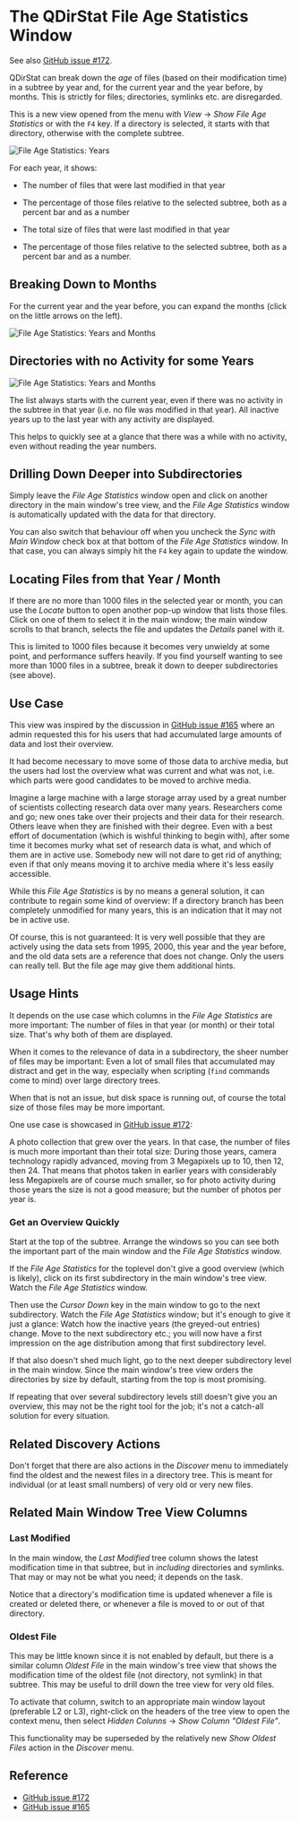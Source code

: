 # The QDirStat File Age Statistics Window

See also [GitHub issue #172](https://github.com/shundhammer/qdirstat/issues/172).

QDirStat can break down the _age_ of files (based on their modification time)
in a subtree by year and, for the current year and the year before, by
months. This is strictly for files; directories, symlinks etc. are disregarded.

This is a new view opened from the menu with _View_ -> _Show File Age
Statistics_ or with the `F4` key. If a directory is selected, it starts with
that directory, otherwise with the complete subtree.

![File Age Statistics: Years](https://github.com/shundhammer/qdirstat/blob/master/screenshots/QDirStat-file-age-years.png)

For each year, it shows:

- The number of files that were last modified in that year

- The percentage of those files relative to the selected subtree, both as a
  percent bar and as a number

- The total size of files that were last modified in that year

- The percentage of those files relative to the selected subtree, both as a
  percent bar and as a number.



## Breaking Down to Months

For the current year and the year before, you can expand the months (click on
the little arrows on the left).

![File Age Statistics: Years and Months](https://github.com/shundhammer/qdirstat/blob/master/screenshots/QDirStat-file-age-months.png)


## Directories with no Activity for some Years

![File Age Statistics: Years and Months](https://github.com/shundhammer/qdirstat/blob/master/screenshots/QDirStat-file-age-months.png)

The list always starts with the current year, even if there was no activity in
the subtree in that year (i.e. no file was modified in that year). All inactive
years up to the last year with any activity are displayed.

This helps to quickly see at a glance that there was a while with no activity,
even without reading the year numbers.


## Drilling Down Deeper into Subdirectories

Simply leave the _File Age Statistics_ window open and click on another
directory in the main window's tree view, and the _File Age Statistics_ window
is automatically updated with the data for that directory.

You can also switch that behaviour off when you uncheck the _Sync with Main
Window_ check box at that bottom of the _File Age Statistics_ window. In that
case, you can always simply hit the `F4` key again to update the window.


## Locating Files from that Year / Month

If there are no more than 1000 files in the selected year or month, you can use
the _Locate_ button to open another pop-up window that lists those files. Click
on one of them to select it in the main window; the main window scrolls to that
branch, selects the file and updates the _Details_ panel with it.

This is limited to 1000 files because it becomes very unwieldy at some point,
and performance suffers heavily. If you find yourself wanting to see more than
1000 files in a subtree, break it down to deeper subdirectories (see above).


## Use Case

This view was inspired by the discussion in
[GitHub issue #165](https://github.com/shundhammer/qdirstat/issues/165)
where an admin requested this for his users that had accumulated large amounts
of data and lost their overview.

It had become necessary to move some of those data to archive media, but the
users had lost the overview what was current and what was not, i.e. which parts
were good candidates to be moved to archive media.

Imagine a large machine with a large storage array used by a great number of
scientists collecting research data over many years. Researchers come and go;
new ones take over their projects and their data for their research. Others
leave when they are finished with their degree. Even with a best effort of
documentation (which is wishful thinking to begin with), after some time it
becomes murky what set of research data is what, and which of them are in
active use. Somebody new will not dare to get rid of anything; even if that
only means moving it to archive media where it's less easily accessible.

While this _File Age Statistics_ is by no means a general solution, it can
contribute to regain some kind of overview: If a directory branch has been
completely unmodified for many years, this is an indication that it may not be
in active use.

Of course, this is not guaranteed: It is very well possible that they are
actively using the data sets from 1995, 2000, this year and the year before,
and the old data sets are a reference that does not change. Only the users can
really tell. But the file age may give them additional hints.


## Usage Hints

It depends on the use case which columns in the _File Age Statistics_ are more
important: The number of files in that year (or month) or their total
size. That's why both of them are displayed.

When it comes to the relevance of data in a subdirectory, the sheer number of
files may be important: Even a lot of small files that accumulated may distract
and get in the way, especially when scripting (`find` commands come to mind)
over large directory trees.

When that is not an issue, but disk space is running out, of course the total
size of those files may be more important.

One use case is showcased in 
[GitHub issue #172](https://github.com/shundhammer/qdirstat/issues/172):

A photo collection that grew over the years. In that case, the number of files
is much more important than their total size: During those years, camera
technology rapidly advanced, moving from 3 Megapixels up to 10, then 12, then
24. That means that photos taken in earlier years with considerably less
Megapixels are of course much smaller, so for photo activity during those years
the size is not a good measure; but the number of photos per year is.


### Get an Overview Quickly

Start at the top of the subtree. Arrange the windows so you can see both the
important part of the main window and the _File Age Statistics_ window.

If the _File Age Statistics_ for the toplevel don't give a good overview (which
is likely), click on its first subdirectory in the main window's tree
view. Watch the _File Age Statistics_ window.

Then use the _Cursor Down_ key in the main window to go to the next
subdirectory. Watch the _File Age Statistics_ window; but it's enough to give
it just a glance: Watch how the inactive years (the greyed-out entries)
change. Move to the next subdirectory etc.; you will now have a first
impression on the age distribution among that first subdirectory level.

If that also doesn't shed much light, go to the next deeper subdirectory level
in the main window. Since the main window's tree view orders the directories by
size by default, starting from the top is most promising.

If repeating that over several subdirectory levels still doesn't give you an
overview, this may not be the right tool for the job; it's not a catch-all
solution for every situation.


## Related Discovery Actions

Don't forget that there are also actions in the _Discover_ menu to immediately
find the oldest and the newest files in a directory tree. This is meant for
individual (or at least small numbers) of very old or very new files.


## Related Main Window Tree View Columns


### Last Modified

In the main window, the _Last Modified_ tree column shows the latest
modification time in that subtree, but in _including_ directories and
symlinks. That may or may not be what you need; it depends on the task.

Notice that a directory's modification time is updated whenever a file is
created or deleted there, or whenever a file is moved to or out of that
directory.


### Oldest File

This may be little known since it is not enabled by default, but there is a
similar column _Oldest File_ in the main window's tree view that shows the
modification time of the oldest file (not directory, not symlink) in that
subtree. This may be useful to drill down the tree view for very old files.

To activate that column, switch to an appropriate main window layout
(preferable L2 or L3), right-click on the headers of the tree view to open the
context menu, then select _Hidden Colunns_ -> _Show Column "Oldest File"_.

This functionality may be superseded by the relatively new _Show Oldest Files_
action in the _Discover_ menu.



## Reference

- [GitHub issue #172](https://github.com/shundhammer/qdirstat/issues/172)
- [GitHub issue #165](https://github.com/shundhammer/qdirstat/issues/165)
